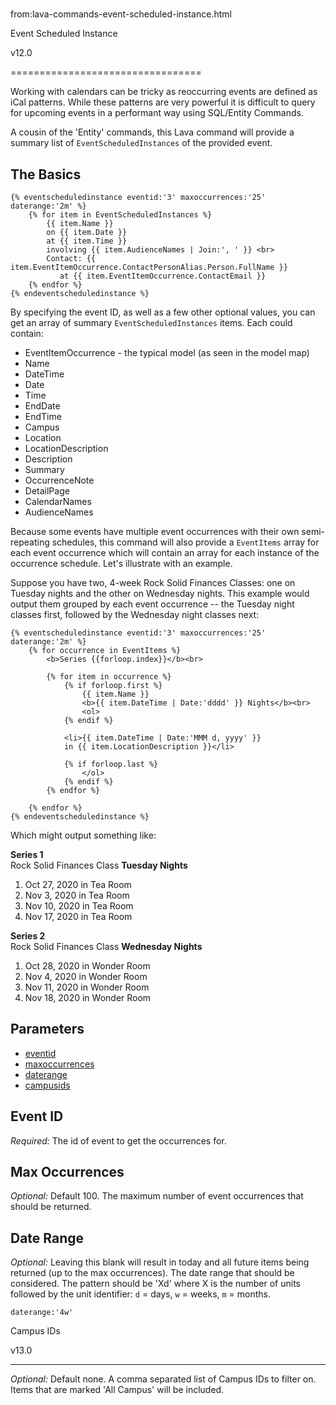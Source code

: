 # 
from:lava-commands-event-scheduled-instance.html

Event Scheduled Instance

v12.0


=================================

Working with calendars can be tricky as reoccurring events are defined as iCal patterns. While these patterns are very powerful it is difficult to query for upcoming events in a performant way using SQL/Entity Commands.

A cousin of the 'Entity' commands, this Lava command will provide a summary list of `EventScheduledInstances` of the provided event.

The Basics
----------

```
{% eventscheduledinstance eventid:'3' maxoccurrences:'25' daterange:'2m' %}
    {% for item in EventScheduledInstances %}
        {{ item.Name }} 
        on {{ item.Date }}
        at {{ item.Time }}
        involving {{ item.AudienceNames | Join:', ' }} <br>
        Contact: {{ item.EventItemOccurrence.ContactPersonAlias.Person.FullName }} 
           at {{ item.EventItemOccurrence.ContactEmail }}
    {% endfor %}
{% endeventscheduledinstance %}
```

By specifying the event ID, as well as a few other optional values, you can get an array of summary `EventScheduledInstances` items. Each could contain:

*   EventItemOccurrence - the typical model (as seen in the model map)
*   Name
*   DateTime
*   Date
*   Time
*   EndDate
*   EndTime
*   Campus
*   Location
*   LocationDescription
*   Description
*   Summary
*   OccurrenceNote
*   DetailPage
*   CalendarNames
*   AudienceNames

Because some events have multiple event occurrences with their own semi-repeating schedules, this command will also provide a `EventItems` array for each event occurrence which will contain an array for each instance of the occurrence schedule. Let's illustrate with an example.

Suppose you have two, 4-week Rock Solid Finances Classes: one on Tuesday nights and the other on Wednesday nights. This example would output them grouped by each event occurrence -- the Tuesday night classes first, followed by the Wednesday night classes next:

```
{% eventscheduledinstance eventid:'3' maxoccurrences:'25' daterange:'2m' %}
    {% for occurrence in EventItems %}
        <b>Series {{forloop.index}}</b><br>

        {% for item in occurrence %}
            {% if forloop.first %}
                {{ item.Name }}
                <b>{{ item.DateTime | Date:'dddd' }} Nights</b><br>
                <ol>
            {% endif %}
            
            <li>{{ item.DateTime | Date:'MMM d, yyyy' }}
            in {{ item.LocationDescription }}</li>

            {% if forloop.last %}
                </ol>
            {% endif %}
        {% endfor %}
        
    {% endfor %}
{% endeventscheduledinstance %}
```

Which might output something like:

**Series 1**  
Rock Solid Finances Class **Tuesday Nights**  

1.  Oct 27, 2020 in Tea Room
2.  Nov 3, 2020 in Tea Room
3.  Nov 10, 2020 in Tea Room
4.  Nov 17, 2020 in Tea Room

**Series 2**  
Rock Solid Finances Class **Wednesday Nights**  

1.  Oct 28, 2020 in Wonder Room
2.  Nov 4, 2020 in Wonder Room
3.  Nov 11, 2020 in Wonder Room
4.  Nov 18, 2020 in Wonder Room

Parameters
----------

*   [eventid](#eventid)
*   [maxoccurrences](#maxoccurrences)
*   [daterange](#daterange)
*   [campusids](#campusids)

Event ID 
---------

_Required:_ The id of event to get the occurrences for.

Max Occurrences
---------------

_Optional:_ Default 100. The maximum number of event occurrences that should be returned.

Date Range
----------

_Optional:_ Leaving this blank will result in today and all future items being returned (up to the max occurrences). The date range that should be considered. The pattern should be 'Xd' where X is the number of units followed by the unit identifier: `d` = days, `w` = weeks, `m` = months.

```
daterange:'4w'
```

Campus IDs

v13.0


-------------------

_Optional:_ Default none. A comma separated list of Campus IDs to filter on. Items that are marked 'All Campus' will be included.